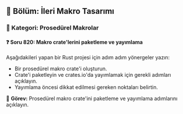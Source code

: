 ## 📘 Bölüm: İleri Makro Tasarımı  
### 🔹 Kategori: Prosedürel Makrolar  
#### ❓ Soru 820: Makro crate'lerini paketleme ve yayımlama

Aşağıdakileri yapan bir Rust projesi için adım adım yönergeler yazın:

- Bir prosedürel makro crate'i oluşturun.
- Crate'i paketleyin ve crates.io'da yayımlamak için gerekli adımları açıklayın.
- Yayımlama öncesi dikkat edilmesi gereken noktaları belirtin.

🔧 **Görev:** Prosedürel makro crate'ini paketleme ve yayımlama adımlarını açıklayın.
